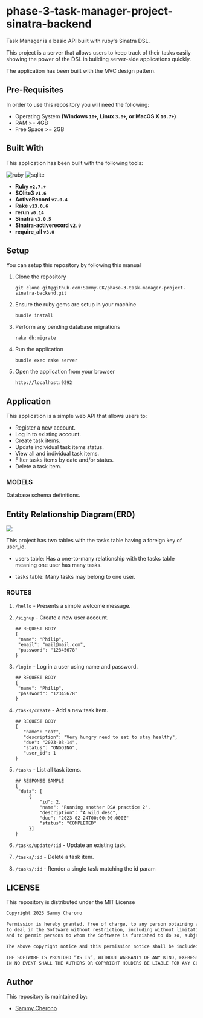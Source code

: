 # phase-3-task-manager-project-sinatra-backend
Task Manager is a basic API built with ruby's Sinatra DSL. 

This project is a server that allows users to keep track of their tasks easily showing the power of the DSL in building server-side applications quickly.

The application has been built with the MVC design pattern.

## Pre-Requisites
In order to use this repository you will need the following:



- Operating System **(Windows `10+`, Linux `3.8+`, or MacOS X `10.7+`)**
- RAM >= 4GB
- Free Space >= 2GB

## Built With
This application has been built with the following tools:

![ruby](https://img.shields.io/badge/Ruby-CC342D?style=for-the-badge&logo=ruby&logoColor=white)
![sqlite](https://img.shields.io/badge/SQLite-07405E?style=for-the-badge&logo=sqlite&logoColor=white)


- **Ruby `v2.7.+`**
- **SQlite3 `v1.6`**
- **ActiveRecord `v7.0.4`**
- **Rake `v13.0.6`**
- **rerun `v0.14`**
- **Sinatra `v3.0.5`**
- **Sinatra-activerecord `v2.0`**
- **require_all `v3.0`**


## Setup
You can setup this repository by following this manual

1. Clone the repository
    ```{shell}
   git clone git@github.com:Sammy-CK/phase-3-task-manager-project-sinatra-backend.git
   ```
2. Ensure the ruby gems are setup in your machine
    ```{shell}
   bundle install
   ```
3. Perform any pending database migrations
   ```{shell}
   rake db:migrate
   ```
4. Run the application
    ```{shell}
    bundle exec rake server
    ```
5. Open the application from your browser
    ```
   http://localhost:9292
   ```
   
## Application
This application is a simple web API that allows users to:

- Register a new account.
- Log in to existing account.
- Create task items.
- Update individual task items status.
- View all and individual task items.
- Filter tasks items by date and/or status.
- Delete a task item.

### MODELS
Database schema definitions.

## Entity Relationship Diagram(ERD)
<img src="relationship.png">

This project has two tables with the tasks table having a foreign key of user_id.

- users table: Has a one-to-many relationship with the tasks table meaning one user has many tasks.

- tasks table:  Many tasks may belong to one user.


### ROUTES

1. `/hello` - Presents a simple welcome message.
2. `/signup` - Create a new user account.
   
   ```{json}
   ## REQUEST BODY
   {
    "name": "Philip",
    "email": "mail@mail.com",
    "password": "12345678"
   }
   ```
3. `/login` - Log in a user using name and password.

   ```{json}
   ## REQUEST BODY
   {
    "name": "Philip",
    "password": "12345678"
   }
   ```
4. `/tasks/create` - Add a new task item.

   ```{json}
   ## REQUEST BODY
   {
      "name": "eat",
      "description": "Very hungry need to eat to stay healthy",
      "due": "2023-03-14",
      "status": "ONGOING",
      "user_id": 1
   }
   ```
5. `/tasks` - List all task items.

   ```{json}
   ## RESPONSE SAMPLE
   {
    "data": [
        {
            "id": 2,
            "name": "Running another DSA practice 2",
            "description": "A wild desc",
            "due": "2023-02-24T00:00:00.000Z"
            "status": "COMPLETED"
        }]
   }
   ```
6. `/tasks/update/:id` - Update an existing task.
7. `/tasks/:id` - Delete a task item.
8. `/tasks/:id` - Render a single task matching the id param


## LICENSE
This repository is distributed under the MIT License

```markdown
Copyright 2023 Sammy Cherono

Permission is hereby granted, free of charge, to any person obtaining a copy of this software and associated documentation files (the “Software”), 
to deal in the Software without restriction, including without limitation the rights to use, copy, modify, merge, publish, distribute, sublicense, and/or sell copies of the Software, 
and to permit persons to whom the Software is furnished to do so, subject to the following conditions:

The above copyright notice and this permission notice shall be included in all copies or substantial portions of the Software.

THE SOFTWARE IS PROVIDED “AS IS”, WITHOUT WARRANTY OF ANY KIND, EXPRESS OR IMPLIED, INCLUDING BUT NOT LIMITED TO THE WARRANTIES OF MERCHANTABILITY, FITNESS FOR A PARTICULAR PURPOSE AND NONINFRINGEMENT. 
IN NO EVENT SHALL THE AUTHORS OR COPYRIGHT HOLDERS BE LIABLE FOR ANY CLAIM, DAMAGES OR OTHER LIABILITY, WHETHER IN AN ACTION OF CONTRACT, TORT OR OTHERWISE, ARISING FROM, OUT OF OR IN CONNECTION WITH THE SOFTWARE OR THE USE OR OTHER DEALINGS IN THE SOFTWARE.
```

## Author
This repository is maintained by:

- [Sammy Cherono](https://github.com/Sammy-CK) 
